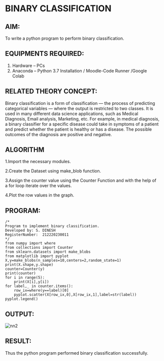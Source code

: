 # BINARY CLASSIFICATION
## AIM:
To write a python program to perform binary classification.

## EQUIPMENTS REQUIRED:
1. Hardware – PCs
2. Anaconda – Python 3.7 Installation / Moodle-Code Runner /Google Colab

## RELATED THEORY CONCEPT:

Binary classification is a form of classification — the process of predicting categorical variables — where the output is restricted to two classes. It is used in many different data science applications, such as Medical Diagnosis, Email analysis, Marketing, etc. For example, in medical diagnosis, a binary classifier for a specific disease could take in symptoms of a patient and predict whether the patient is healthy or has a disease. The possible outcomes of the diagnosis are positive and negative.

## ALGORITHM
1.Import the necessary modules.

2.Create the Dataset using make_blob function.

3.Assign the counter value using the Counter Function and with the help of a for loop iterate over the values.

4.Plot the row values in the graph.

## PROGRAM:
```
/*
Program to implement binary classification.
Developed by: S. DINESH
RegisterNumber:  212220230011
*/
from numpy import where
from collections import Counter
from sklearn.datasets import make_blobs
from matplotlib import pyplot
X,y=make_blobs(n_samples=10,centers=2,random_state=1)
print(X.shape,y.shape)
counter=Counter(y)
print(counter)
for i in range(5):
    print(X[i],y[i])
for label,_ in counter.items():
    row_ix=where(y==label)[0]
    pyplot.scatter(X[row_ix,0],X[row_ix,1],label=str(label))
pyplot.legend()
```

## OUTPUT:

![nn2](https://user-images.githubusercontent.com/75235159/164047309-7810ad57-bce0-4871-b39b-63307179ec53.png)

## RESULT:
Thus the python program performed binary classification successfully.
